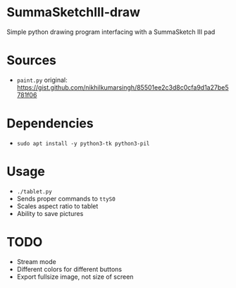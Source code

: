 # SummaSketchIII-draw
Simple python drawing program interfacing with a SummaSketch III pad

# Sources
+ `paint.py` original: https://gist.github.com/nikhilkumarsingh/85501ee2c3d8c0cfa9d1a27be5781f06

# Dependencies
+ `sudo apt install -y python3-tk python3-pil`

# Usage
+ `./tablet.py`
+ Sends proper commands to `ttyS0`
+ Scales aspect ratio to tablet
+ Ability to save pictures

# TODO
+ Stream mode
+ Different colors for different buttons
+ Export fullsize image, not size of screen